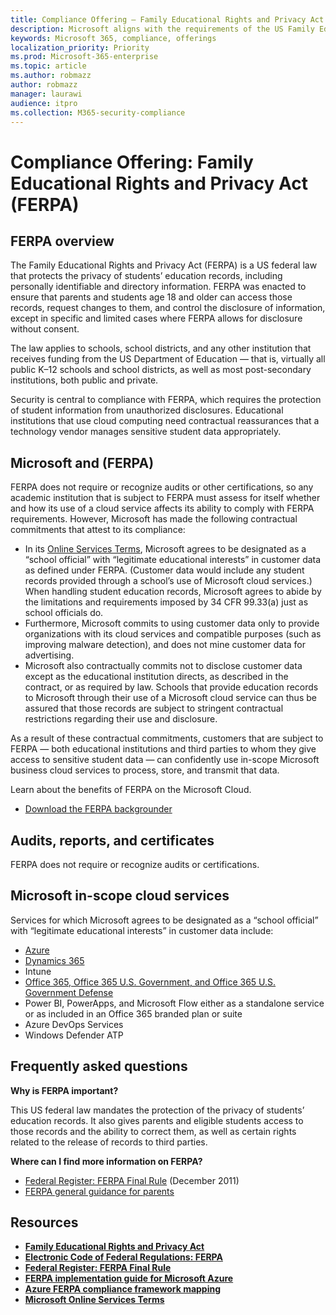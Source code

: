 ```yaml
---
title: Compliance Offering — Family Educational Rights and Privacy Act (FERPA)
description: Microsoft aligns with the requirements of the US Family Educational Rights and Privacy Act.
keywords: Microsoft 365, compliance, offerings
localization_priority: Priority
ms.prod: Microsoft-365-enterprise
ms.topic: article
ms.author: robmazz
author: robmazz
manager: laurawi
audience: itpro
ms.collection: M365-security-compliance
---
```


# Compliance Offering: Family Educational Rights and Privacy Act (FERPA)

## FERPA overview

The Family Educational Rights and Privacy Act (FERPA) is a US federal law that protects the privacy of students’ education records, including personally identifiable and directory information. FERPA was enacted to ensure that parents and students age 18 and older can access those records, request changes to them, and control the disclosure of information, except in specific and limited cases where FERPA allows for disclosure without consent.

The law applies to schools, school districts, and any other institution that receives funding from the US Department of Education — that is, virtually all public K–12 schools and school districts, as well as most post-secondary institutions, both public and private.

Security is central to compliance with FERPA, which requires the protection of student information from unauthorized disclosures. Educational institutions that use cloud computing need contractual reassurances that a technology vendor manages sensitive student data appropriately.

## Microsoft and (FERPA)

FERPA does not require or recognize audits or other certifications, so any academic institution that is subject to FERPA must assess for itself whether and how its use of a cloud service affects its ability to comply with FERPA requirements. However, Microsoft has made the following contractual commitments that attest to its compliance:

- In its [Online Services Terms](http://aka.ms/Online-Services-Terms), Microsoft agrees to be designated as a “school official” with “legitimate educational interests” in customer data as defined under FERPA. (Customer data would include any student records provided through a school’s use of Microsoft cloud services.) When handling student education records, Microsoft agrees to abide by the limitations and requirements imposed by 34 CFR 99.33(a) just as school officials do.
- Furthermore, Microsoft commits to using customer data only to provide organizations with its cloud services and compatible purposes (such as improving malware detection), and does not mine customer data for advertising.
- Microsoft also contractually commits not to disclose customer data except as the educational institution directs, as described in the contract, or as required by law. Schools that provide education records to Microsoft through their use of a Microsoft cloud service can thus be assured that those records are subject to stringent contractual restrictions regarding their use and disclosure.

As a result of these contractual commitments, customers that are subject to FERPA — both educational institutions and third parties to whom they give access to sensitive student data — can confidently use in-scope Microsoft business cloud services to process, store, and transmit that data.

Learn about the benefits of FERPA on the Microsoft Cloud.

- [Download the FERPA backgrounder](https://aka.ms/ferpa-compliance)

## Audits, reports, and certificates

FERPA does not require or recognize audits or certifications.

## Microsoft in-scope cloud services

Services for which Microsoft agrees to be designated as a “school official” with “legitimate educational interests” in customer data include:

- [Azure](https://aka.ms/AzureCompliance)
- [Dynamics 365](https://aka.ms/d365-compliance-list)
- Intune
- [Office 365, Office 365 U.S. Government, and Office 365 U.S. Government Defense](https://go.microsoft.com/fwlink/p/?LinkID=2077751)
- Power BI, PowerApps, and Microsoft Flow either as a standalone service or as included in an Office 365 branded plan or suite
- Azure DevOps Services
- Windows Defender ATP

## Frequently asked questions

**Why is FERPA important?**

This US federal law mandates the protection of the privacy of students’ education records. It also gives parents and eligible students access to those records and the ability to correct them, as well as certain rights related to the release of records to third parties.

**Where can I find more information on FERPA?**

- [Federal Register: FERPA Final Rule](http://aka.ms/ferpa-reg) (December 2011)
- [FERPA general guidance for parents](http://www2.ed.gov/policy/gen/guid/fpco/ferpa/parents.html)

## Resources

- [**Family Educational Rights and Privacy Act**](http://www.ed.gov/policy/gen/guid/fpco/ferpa/index.html)
- [**Electronic Code of Federal Regulations: FERPA**](http://aka.ms/FERPA-GPO)
- [**Federal Register: FERPA Final Rule**](http://aka.ms/ferpa-reg)
- [**FERPA implementation guide for Microsoft Azure**](https://aka.ms/azureferpa)
- [**Azure FERPA compliance framework mapping**](https://aka.ms/AzureFERPAMapping)
- [**Microsoft Online Services Terms**](http://aka.ms/Online-Services-Terms)
